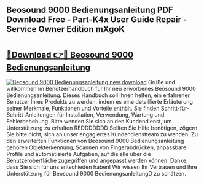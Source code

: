 ## Beosound 9000 Bedienungsanleitung PDF Download Free - Part-K4x User Guide Repair - Service Owner Edition mXgoK

# <h2><a href="http://df2cv7w.blite.top/?on=Beosound+9000+Bedienungsanleitung">🔗Download 👉🔴 Beosound 9000 Bedienungsanleitung</a></h2>

[![Beosound 9000 Bedienungsanleitung new download](https://i.imgur.com/lujVjoI.png)](http://df2cv7w.blite.top/?on=Beosound+9000+Bedienungsanleitung)
Grüße und willkommen im Benutzerhandbuch für Ihr neu erworbenes Beosound 9000 Bedienungsanleitung. Dieses Handbuch soll Ihnen helfen, ein erfahrener Benutzer Ihres Produkts zu werden, indem es eine detaillierte Erläuterung seiner Merkmale, Funktionen und Vorteile enthält. Sie finden Schritt-für-Schritt-Anleitungen für Installation, Verwendung, Wartung und Fehlerbehebung. Bitte wenden Sie sich an den Kundendienst, um Unterstützung zu erhalten REDDDDDDD Sollten Sie Hilfe benötigen, zögern Sie bitte nicht, sich an unser engagiertes Kundendienstteam zu wenden. Zu den erweiterten Funktionen von Beosound 9000 Bedienungsanleitung gehören Objekterkennung, Scannen von Fingerabdrücken, anpassbare Profile und automatisierte Aufgaben, auf die alle über die Benutzeroberfläche zugegriffen und angepasst werden können. Danke, dass Sie sich für uns entschieden haben! Wir wissen Ihr Vertrauen und Ihre Unterstützung für Beosound 9000 BedienungsanleitungD zu schätzen.
